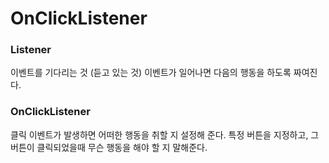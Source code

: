 # OnClickListener

### Listener

이벤트를 기다리는 것 (듣고 있는 것)
이벤트가 일어나면 다음의 행동을 하도록 짜여진다.

### OnClickListener

클릭 이벤트가 발생하면 어떠한 행동을 취할 지 설정해 준다.
특정 버튼을 지정하고, 그 버튼이 클릭되었을때 무슨 행동을 해야 할 지 말해준다.
